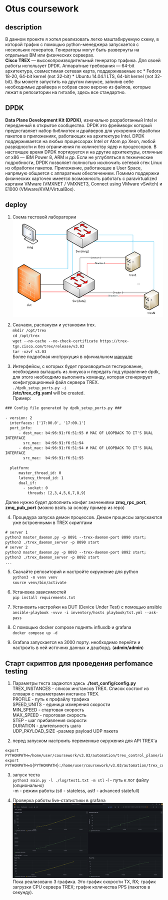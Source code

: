 # Otus coursework

## description
В данном проекте я хотел реализовать легко маштабируемую схему, в которой трафик с помощью python-менеджера запускается с нескольких генератов. Генераторы могут быть развернуты на отдельных ВМ или физических серверах.\
__Cisco TREX__ — высокопроизводительный генератор трафика. Для своей работы использует DPDK. Аппаратные требования — 64-bit архитектура, совместимая сетевая карта, поддерживаемые ос * Fedora 18-20, 64-bit kernel (not 32-bit) * Ubuntu 14.04.1 LTS, 64-bit kernel (not 32-bit). Вы можете запустить на другом линуксе, запилив себе необходимые драйвера и собрав свою версию из файлов, которые лежат в репозитории на гитхабе, здесь все стандартно.

## DPDK
__Data Plane Development Kit (DPDK)__, изначально разработанный Intel и переданный в открытое сообщество.
DPDK это фреймворк который предоставляет набор библиотек и драйверов для ускорения обработки пакетов в приложениях, работающих на архитектуре Intel. DPDK поддерживается на любых процессорах Intel от Atom до Xeon, любой разрядности и без ограничения по количеству ядер и процессоров. В настоящее время DPDK портируется и на другие архитектуры, отличные от x86 — IBM Power 8, ARM и др.
Если не углубляться в технические подробности, DPDK позволяет полностью исключить сетевой стек Linux из обработки пакетов. Приложение, работающее в User Space, напрямую общается с аппаратным обеспечением.
Помимо поддержки физических карточек имеется возможность работать с paravirtualized картами VMware (VMXNET /
VMXNET3, Connect using VMware vSwitch) и E1000 (VMware/KVM/VirtualBox).

## deploy
1. Схема тестовой лаборатории
![SCHEME!](https://github.com/ckamone/otus_pro_coursework/blob/master/doc/images/scheme.png)

2. Скачаем, распакуем и установим trex.\
`mkdir /opt/trex`\
`cd /opt/trex`\
`wget --no-cache --no-check-certificate https://trex-tgn.cisco.com/trex/release/v3.03`\
`tar -xzvf v3.03`\
Более подробная инструкуция в офичиальном [мануале](https://trex-tgn.cisco.com/trex/doc/trex_manual.html#_download_and_installation)

3. Интерфейсы, с которых будет производиться тестирование, необходимо вытащить из линукса и передать под управление dpdk, для этого необходимо выполнить команду, которая сгенерирует конфигурационный файл сервера TREX.\
`./dpdk_setup_ports.py -i`\
__/etc/trex_cfg.yaml__ will be created.\
Пример:
```
### Config file generated by dpdk_setup_ports.py ###

- version: 2
  interfaces: ['17:00.0', '17:00.1']
  port_info:
      - dest_mac: b4:96:91:f6:51:95 # MAC OF LOOPBACK TO IT'S DUAL INTERFACE
        src_mac:  b4:96:91:f6:51:94
      - dest_mac: b4:96:91:f6:51:94 # MAC OF LOOPBACK TO IT'S DUAL INTERFACE
        src_mac:  b4:96:91:f6:51:95

  platform:
      master_thread_id: 0
      latency_thread_id: 1
      dual_if:
        - socket: 0
          threads: [2,3,4,5,6,7,8,9]
```
Далее нужно будет дополнить конфиг значениями __zmq_rpc_port__, __zmq_pub_port__ (можно взять за основу пример из repo)

4. Процедура запуска демон процессов. Демон процессы запускаются уже встроенными в TREX скриптами
```
# server 1
python3 master_daemon.py -p 8091 --trex-daemon-port 8090 start;
python3 ./trex_daemon_server -p 8090 start 
# server 2
python3 master_daemon.py -p 8093 --trex-daemon-port 8092 start;
python3 ./trex_daemon_server -p 8092 start 
...
```

5. Скачайте репозиторий и настройте окружение для python\
`python3 -m venv venv`\
`source venv/bin/activate`

6. Установка зависимостей\
`pip install requirements.txt`

7. Установить настройки на DUT (Device Under Test) с помощью ansible\
`ansible-playbook -vvvv -i inventory/hosts playbook/tst.yml --ask-pass`

8. С помощью docker compose поднять influxdb и grafana\
`docker compose up -d`

9. Grafana запускается на 3000 порту. необходимо перейти и настроить в ней источних данных и дэшборд. (__admin/admin__)

## Старт скриптов для проведения perfomance testing
1. Параметры теста задаются здесь __./test_config/config.py__\
TREX_INSTANCES - список инстансов TREX. Список состоит из словаря с параметрами инстанса TREX.\
PROFILE - путь к профайлу трафика\
SPEED_UNITS - единица измерения скорости\
MIN_SPEED - стартовая скорость\
MAX_SPEED - пороговая скорость\
STEP - шаг прибавления скорости\
DURATION - длительность шага\
UDP_PAYLOAD_SIZE -размер payload UDP пакета

2. перед запуском настроить переменные окружения для API TREX'а
```
export PYTHONPATH=/home/user/coursework/v3.03/automation/trex_control_plane/interactive/;
export PYTHONPATH=${PYTHONPATH}:/home/user/coursework/v3.03/automation/trex_control_plane/stf
```

3. запуск теста\
`python3 main.py -l ./log/test1.txt -m stl`
-l - путь к лог файлу (опционально)\
-m - режим работы (stl - stateless, astf - advanced statefull)

4. Проверка работы live-статистики в grafana
![SCHEME!](https://github.com/ckamone/otus_pro_coursework/blob/master/doc/images/grafana_example2.png)
Пока реализовано 3 графика. Это график скорости TX, RX; график загрузки CPU сервера TREX; график количества PPS (пакетов в секунду).